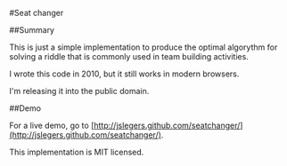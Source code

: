 
#Seat changer

##Summary

This is just a simple implementation to produce the optimal algorythm for solving a riddle that is commonly used in team building activities.

I wrote this code in 2010, but it still works in modern browsers.

I'm releasing it into the public domain.

##Demo

For a live demo, go to [http://jslegers.github.com/seatchanger/](http://jslegers.github.com/seatchanger/).

This implementation is MIT licensed.
